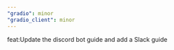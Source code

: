 ```yaml
---
"gradio": minor
"gradio_client": minor
---
```


feat:Update the discord bot guide and add a Slack guide
